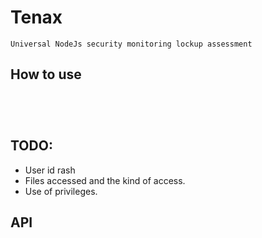 # Tenax
````
Universal NodeJs security monitoring lockup assessment

````
## How to use

````




````
## TODO:
* User id rash
* Files accessed and the kind of access.
* Use of privileges.


## API
